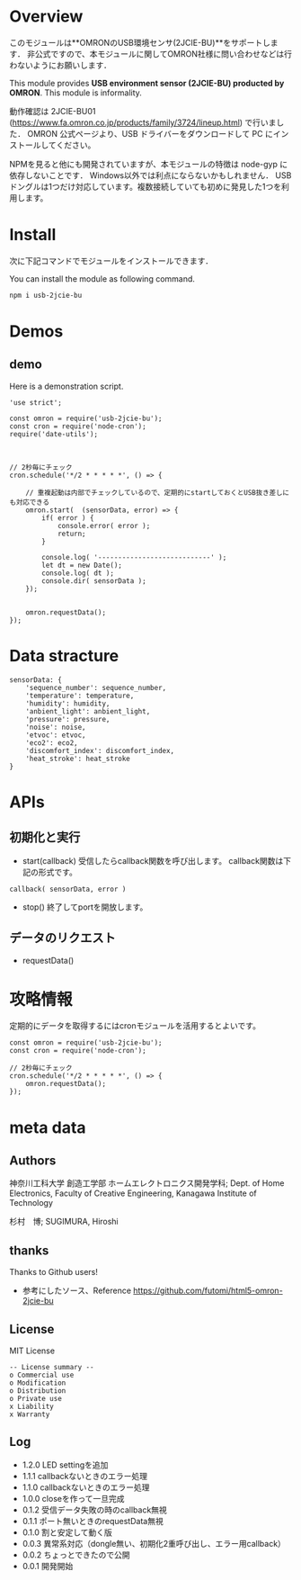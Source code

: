 # Overview

このモジュールは**OMRONのUSB環境センサ(2JCIE-BU)**をサポートします．
非公式ですので、本モジュールに関してOMRON社様に問い合わせなどは行わないようにお願いします．

This module provides **USB environment sensor (2JCIE-BU) producted by OMRON**.
This module is informality.


動作確認は 2JCIE-BU01 (https://www.fa.omron.co.jp/products/family/3724/lineup.html) で行いました．
OMRON 公式ページより、USB ドライバーをダウンロードして PC にインストールしてください。


NPMを見ると他にも開発されていますが、本モジュールの特徴は node-gyp に依存しないことです．
Windows以外では利点にならないかもしれません．
USBドングルは1つだけ対応しています。複数接続していても初めに発見した1つを利用します。



# Install


次に下記コマンドでモジュールをインストールできます．

You can install the module as following command.


```bash
npm i usb-2jcie-bu
```


# Demos

## demo


Here is a demonstration script.

```JavaScript:Demo
'use strict';

const omron = require('usb-2jcie-bu');
const cron = require('node-cron');
require('date-utils');



// 2秒毎にチェック
cron.schedule('*/2 * * * * *', () => {

	// 重複起動は内部でチェックしているので、定期的にstartしておくとUSB抜き差しにも対応できる
	omron.start(  (sensorData, error) => {
		if( error ) {
			console.error( error );
			return;
		}

		console.log( '----------------------------' );
		let dt = new Date();
		console.log( dt );
		console.dir( sensorData );
	});


	omron.requestData();
});
```



# Data stracture

```JavaScript:stracture
sensorData: {
	'sequence_number': sequence_number,
	'temperature': temperature,
	'humidity': humidity,
	'anbient_light': anbient_light,
	'pressure': pressure,
	'noise': noise,
	'etvoc': etvoc,
	'eco2': eco2,
	'discomfort_index': discomfort_index,
	'heat_stroke': heat_stroke
}
```


# APIs

## 初期化と実行

- start(callback)
受信したらcallback関数を呼び出します。
callback関数は下記の形式です。

```
callback( sensorData, error )
```


- stop()
終了してportを開放します。


## データのリクエスト

- requestData()


# 攻略情報

定期的にデータを取得するにはcronモジュールを活用するとよいです。

```
const omron = require('usb-2jcie-bu');
const cron = require('node-cron');

// 2秒毎にチェック
cron.schedule('*/2 * * * * *', () => {
	omron.requestData();
});
```

# meta data

## Authors

神奈川工科大学  創造工学部  ホームエレクトロニクス開発学科; Dept. of Home Electronics, Faculty of Creative Engineering, Kanagawa Institute of Technology

杉村　博; SUGIMURA, Hiroshi

## thanks

Thanks to Github users!

- 参考にしたソース、Reference
https://github.com/futomi/html5-omron-2jcie-bu


## License

MIT License

```
-- License summary --
o Commercial use
o Modification
o Distribution
o Private use
x Liability
x Warranty
```


## Log

- 1.2.0 LED settingを追加
- 1.1.1 callbackないときのエラー処理
- 1.1.0 callbackないときのエラー処理
- 1.0.0 closeを作って一旦完成
- 0.1.2 受信データ失敗の時のcallback無視
- 0.1.1 ポート無いときのrequestData無視
- 0.1.0 割と安定して動く版
- 0.0.3 異常系対応（dongle無い、初期化2重呼び出し、エラー用callback）
- 0.0.2 ちょっとできたので公開
- 0.0.1 開発開始
